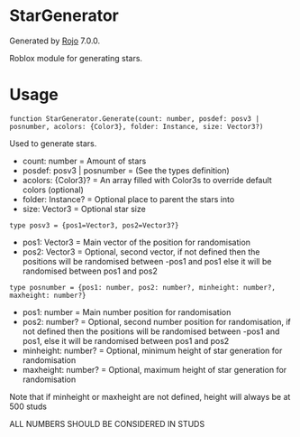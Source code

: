 # StarGenerator
Generated by [Rojo](https://github.com/rojo-rbx/rojo) 7.0.0.

Roblox module for generating stars.

# Usage
``function StarGenerator.Generate(count: number, posdef: posv3 | posnumber, acolors: {Color3}, folder: Instance, size: Vector3?)``

Used to generate stars.
- count: number = Amount of stars
- posdef: posv3 | posnumber = (See the types definition)
- acolors: {Color3}? = An array filled with Color3s to override default colors (optional)
- folder: Instance? = Optional place to parent the stars into
- size: Vector3 = Optional star size
  
``type posv3 = {pos1=Vector3, pos2=Vector3?}``
- pos1: Vector3 = Main vector of the position for randomisation
- pos2: Vector3 = Optional, second vector, if not defined then the positions will be randomised between -pos1 and pos1 else it will be randomised between pos1 and pos2

``type posnumber = {pos1: number, pos2: number?, minheight: number?, maxheight: number?}``
- pos1: number = Main number position for randomisation
- pos2: number? = Optional, second number position for randomisation, if not defined then the positions will be randomised between -pos1 and pos1, else it will be randomised between pos1 and pos2
- minheight: number? = Optional, minimum height of star generation for randomisation
- maxheight: number? = Optional, maximum height of star generation for randomisation

Note that if minheight or maxheight are not defined, height will always be at 500 studs

ALL NUMBERS SHOULD BE CONSIDERED IN STUDS